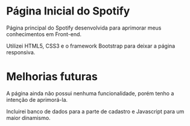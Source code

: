 # Página Inicial do Spotify #

Página principal do Spotify desenvolvida para aprimorar meus conhecimentos em Front-end.

Utilizei HTML5, CSS3 e o framework Bootstrap para deixar a página responsiva.


# Melhorias futuras #

A página ainda não possui nenhuma funcionalidade, porém tenho a intenção de aprimorá-la.

Incluirei banco de dados para a parte de cadastro e Javascript para um maior dinamismo.